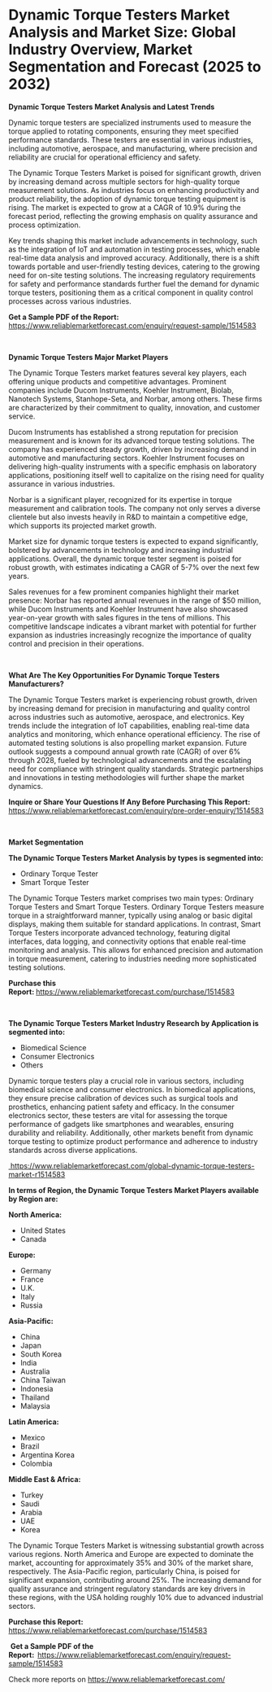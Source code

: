 <p><h1>Dynamic Torque Testers Market Analysis and Market Size: Global Industry Overview, Market Segmentation and Forecast (2025 to 2032)</h1></p><p><strong>Dynamic Torque Testers Market Analysis and Latest Trends</strong></p>
<p><p>Dynamic torque testers are specialized instruments used to measure the torque applied to rotating components, ensuring they meet specified performance standards. These testers are essential in various industries, including automotive, aerospace, and manufacturing, where precision and reliability are crucial for operational efficiency and safety.</p><p>The Dynamic Torque Testers Market is poised for significant growth, driven by increasing demand across multiple sectors for high-quality torque measurement solutions. As industries focus on enhancing productivity and product reliability, the adoption of dynamic torque testing equipment is rising. The market is expected to grow at a CAGR of 10.9% during the forecast period, reflecting the growing emphasis on quality assurance and process optimization.</p><p>Key trends shaping this market include advancements in technology, such as the integration of IoT and automation in testing processes, which enable real-time data analysis and improved accuracy. Additionally, there is a shift towards portable and user-friendly testing devices, catering to the growing need for on-site testing solutions. The increasing regulatory requirements for safety and performance standards further fuel the demand for dynamic torque testers, positioning them as a critical component in quality control processes across various industries.</p></p>
<p><strong>Get a Sample PDF of the Report:&nbsp;</strong> <a href="https://www.reliablemarketforecast.com/enquiry/request-sample/1514583?utm_campaign=3572&utm_medium=2&utm_source=Github&utm_content=ia&utm_term=29032025&utm_id=dynamic-torque-testers">https://www.reliablemarketforecast.com/enquiry/request-sample/1514583</a></p>
<p>&nbsp;</p>
<p><strong>Dynamic Torque Testers Major Market Players</strong></p>
<p><p>The Dynamic Torque Testers market features several key players, each offering unique products and competitive advantages. Prominent companies include Ducom Instruments, Koehler Instrument, Biolab, Nanotech Systems, Stanhope-Seta, and Norbar, among others. These firms are characterized by their commitment to quality, innovation, and customer service.</p><p>Ducom Instruments has established a strong reputation for precision measurement and is known for its advanced torque testing solutions. The company has experienced steady growth, driven by increasing demand in automotive and manufacturing sectors. Koehler Instrument focuses on delivering high-quality instruments with a specific emphasis on laboratory applications, positioning itself well to capitalize on the rising need for quality assurance in various industries.</p><p>Norbar is a significant player, recognized for its expertise in torque measurement and calibration tools. The company not only serves a diverse clientele but also invests heavily in R&D to maintain a competitive edge, which supports its projected market growth. </p><p>Market size for dynamic torque testers is expected to expand significantly, bolstered by advancements in technology and increasing industrial applications. Overall, the dynamic torque tester segment is poised for robust growth, with estimates indicating a CAGR of 5-7% over the next few years.</p><p>Sales revenues for a few prominent companies highlight their market presence: Norbar has reported annual revenues in the range of $50 million, while Ducom Instruments and Koehler Instrument have also showcased year-on-year growth with sales figures in the tens of millions. This competitive landscape indicates a vibrant market with potential for further expansion as industries increasingly recognize the importance of quality control and precision in their operations.</p></p>
<p>&nbsp;</p>
<p><strong>What Are The Key Opportunities For Dynamic Torque Testers Manufacturers?</strong></p>
<p><p>The Dynamic Torque Testers market is experiencing robust growth, driven by increasing demand for precision in manufacturing and quality control across industries such as automotive, aerospace, and electronics. Key trends include the integration of IoT capabilities, enabling real-time data analytics and monitoring, which enhance operational efficiency. The rise of automated testing solutions is also propelling market expansion. Future outlook suggests a compound annual growth rate (CAGR) of over 6% through 2028, fueled by technological advancements and the escalating need for compliance with stringent quality standards. Strategic partnerships and innovations in testing methodologies will further shape the market dynamics.</p></p>
<p><strong>Inquire or Share Your Questions If Any Before Purchasing This Report:</strong> <a href="https://www.reliablemarketforecast.com/enquiry/pre-order-enquiry/1514583?utm_campaign=3572&utm_medium=2&utm_source=Github&utm_content=ia&utm_term=29032025&utm_id=dynamic-torque-testers">https://www.reliablemarketforecast.com/enquiry/pre-order-enquiry/1514583</a></p>
<p>&nbsp;</p>
<p><strong>Market Segmentation</strong></p>
<p><strong>The Dynamic Torque Testers Market Analysis by types is segmented into:</strong></p>
<p><ul><li>Ordinary Torque Tester</li><li>Smart Torque Tester</li></ul></p>
<p><p>The Dynamic Torque Testers market comprises two main types: Ordinary Torque Testers and Smart Torque Testers. Ordinary Torque Testers measure torque in a straightforward manner, typically using analog or basic digital displays, making them suitable for standard applications. In contrast, Smart Torque Testers incorporate advanced technology, featuring digital interfaces, data logging, and connectivity options that enable real-time monitoring and analysis. This allows for enhanced precision and automation in torque measurement, catering to industries needing more sophisticated testing solutions.</p></p>
<p><strong>Purchase this Report:&nbsp;</strong><a href="https://www.reliablemarketforecast.com/purchase/1514583?utm_campaign=3572&utm_medium=2&utm_source=Github&utm_content=ia&utm_term=29032025&utm_id=dynamic-torque-testers">https://www.reliablemarketforecast.com/purchase/1514583</a></p>
<p>&nbsp;</p>
<p><strong>The Dynamic Torque Testers Market Industry Research by Application is segmented into:</strong></p>
<p><ul><li>Biomedical Science</li><li>Consumer Electronics</li><li>Others</li></ul></p>
<p><p>Dynamic torque testers play a crucial role in various sectors, including biomedical science and consumer electronics. In biomedical applications, they ensure precise calibration of devices such as surgical tools and prosthetics, enhancing patient safety and efficacy. In the consumer electronics sector, these testers are vital for assessing the torque performance of gadgets like smartphones and wearables, ensuring durability and reliability. Additionally, other markets benefit from dynamic torque testing to optimize product performance and adherence to industry standards across diverse applications.</p></p>
<p><a href="https://www.reliablemarketforecast.com/global-dynamic-torque-testers-market-r1514583?utm_campaign=3572&utm_medium=2&utm_source=Github&utm_content=ia&utm_term=29032025&utm_id=dynamic-torque-testers">&nbsp;https://www.reliablemarketforecast.com/global-dynamic-torque-testers-market-r1514583</a></p>
<p><strong>In terms of Region, the Dynamic Torque Testers Market Players available by Region are:</strong></p>
<p>
    <p> <strong> North America: </strong>
        <ul>
            <li>United States</li>
            <li>Canada</li>
        </ul>
        </p> 
    <p> <strong> Europe: </strong>
        <ul>
            <li>Germany</li>
            <li>France</li>
            <li>U.K.</li>
            <li>Italy</li>
            <li>Russia</li>
        </ul>
        </p> 
    <p> <strong> Asia-Pacific: </strong>
        <ul>
            <li>China</li>
            <li>Japan</li>
            <li>South Korea</li>
            <li>India</li>
            <li>Australia</li>
            <li>China Taiwan</li>
            <li>Indonesia</li>
            <li>Thailand</li>
            <li>Malaysia</li>
        </ul>
        </p> 
    <p> <strong> Latin America: </strong>
        <ul>
            <li>Mexico</li>
            <li>Brazil</li>
            <li>Argentina Korea</li>
            <li>Colombia</li>
        </ul>
        </p> 
    <p> <strong> Middle East & Africa: </strong>
        <ul>
            <li>Turkey</li>
            <li>Saudi</li>
            <li>Arabia</li>
            <li>UAE</li>
            <li>Korea</li>
        </ul>
    </p>
    </p>
<p><p>The Dynamic Torque Testers Market is witnessing substantial growth across various regions. North America and Europe are expected to dominate the market, accounting for approximately 35% and 30% of the market share, respectively. The Asia-Pacific region, particularly China, is poised for significant expansion, contributing around 25%. The increasing demand for quality assurance and stringent regulatory standards are key drivers in these regions, with the USA holding roughly 10% due to advanced industrial sectors.</p></p>
<p><strong>Purchase this Report: </strong><a href="https://www.reliablemarketforecast.com/purchase/1514583?utm_campaign=3572&utm_medium=2&utm_source=Github&utm_content=ia&utm_term=29032025&utm_id=dynamic-torque-testers">https://www.reliablemarketforecast.com/purchase/1514583</a></p>
<p>&nbsp;<strong>Get a Sample PDF of the Report:&nbsp;&nbsp;</strong><a href="https://www.reliablemarketforecast.com/enquiry/request-sample/1514583?utm_campaign=3572&utm_medium=2&utm_source=Github&utm_content=ia&utm_term=29032025&utm_id=dynamic-torque-testers">https://www.reliablemarketforecast.com/enquiry/request-sample/1514583</a></p>
<p><strong></strong></p>
<p>Check more reports on <a href="https://www.reliablemarketforecast.com/?utm_campaign=3572&utm_medium=2&utm_source=Github&utm_content=ia&utm_term=29032025&utm_id=dynamic-torque-testers">https://www.reliablemarketforecast.com/</a></p>